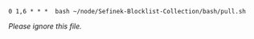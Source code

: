 [//]: # (Canonical: /markdown/crontab.md)

```
0 1,6 * * *  bash ~/node/Sefinek-Blocklist-Collection/bash/pull.sh
```

*Please ignore this file.*